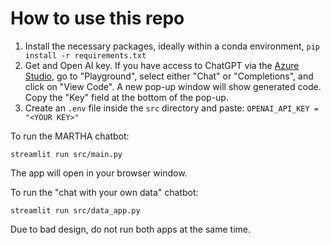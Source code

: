 # How to use this repo
1. Install the necessary packages, ideally within a conda environment, `pip install -r requirements.txt`
2. Get and Open AI key. If you have access to ChatGPT via the [Azure Studio](https://oai.azure.com/portal/921e49107f0843ce8bad20e6704c8e8c), go to "Playground", select either "Chat" or "Completions", and click on "View Code". A new pop-up window will show generated code. Copy the "Key" field at the bottom of the pop-up.
3. Create an `.env` file inside the `src` directory and paste:
```OPENAI_API_KEY = "<YOUR KEY>"```

To run the MARTHA chatbot:
```
streamlit run src/main.py
```
The app will open in your browser window.

To run the "chat with your own data" chatbot:
```
streamlit run src/data_app.py
```

Due to bad design, do not run both apps at the same time.
